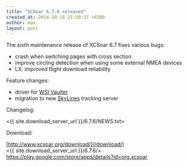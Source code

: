 ```yaml
---
title: "XCSoar 6.7.6 released"
created_at: 2014-10-18 21:59:37 +0200
author: max
layout: post
---
```


The sixth maintenance release of XCSoar 6.7 fixes various bugs:

* crash when switching pages with cross section
* improve circling detection when using some external NMEA devices
* LX: improved flight download reliability

Feature changes:

* driver for [WSI Vaulter](http://wharingtonsmith.com/vaulter/)
* migration to new [SkyLines](https://www.skylines.aero/) tracking server

Changelog:

  <{{ site.download_server_url }}/6.7.6/NEWS.txt>

Download:

 [http://www.xcsoar.org/download/](/download/)  
 <{{ site.download_server_url }}/6.7.6/>  
 <https://play.google.com/store/apps/details?id=org.xcsoar>

